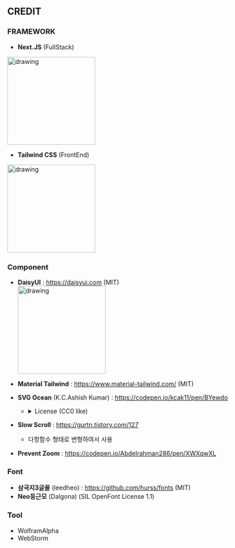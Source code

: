 ## CREDIT
### FRAMEWORK
* **Next.JS** (FullStack)  
<img src="https://upload.wikimedia.org/wikipedia/commons/thumb/8/8e/Nextjs-logo.svg/591px-Nextjs-logo.svg.png" alt="drawing" width="200"/>  


* **Tailwind CSS** (FrontEnd)  
<img src="https://tailwindcss.com/_next/static/media/tailwindcss-logotype-white.944c5d0ef628083bb316f9b3d643385c86bcdb3d.svg" alt="drawing" width="200"/>

### Component
* **DaisyUI** : https://daisyui.com (MIT)  
  <img src="https://daisyui.com/images/daisyui-logo/daisyui-logotype-3600-1024.png" alt="drawing" width="200"/>

* **Material Tailwind** : https://www.material-tailwind.com/ (MIT)

* **SVG Ocean** (K.C.Ashish Kumar) : https://codepen.io/kcak11/pen/BYewdo
  * <details><summary>License (CC0 like)</summary>
     Copyright (c) 2022 by K.C.Ashish Kumar (https://codepen.io/kcak11/pen/BYewdo) Permission is hereby granted, free of charge, to any person obtaining a copy of this software and associated documentation files (the "Software"), to deal in the Software without restriction, including without limitation the rights to use, copy, modify, merge, publish, distribute, sublicense, and/or sell copies of the Software, and to permit persons to whom the Software is furnished to do so, subject to the following conditions: The above copyright notice and this permission notice shall be included in all copies or substantial portions of the Software.  THE SOFTWARE IS PROVIDED "AS IS", WITHOUT WARRANTY OF ANY KIND, EXPRESS OR IMPLIED, INCLUDING BUT NOT LIMITED TO THE WARRANTIES OF MERCHANTABILITY, FITNESS FOR A PARTICULAR PURPOSE AND NONINFRINGEMENT. IN NO EVENT SHALL THE AUTHORS OR COPYRIGHT HOLDERS BE LIABLE FOR ANY CLAIM, DAMAGES OR OTHER LIABILITY, WHETHER IN AN ACTION OF CONTRACT, TORT OR OTHERWISE, ARISING FROM, OUT OF OR IN CONNECTION WITH THE SOFTWARE OR THE USE OR OTHER DEALINGS IN THE SOFTWARE.
  </details>

* **Slow Scroll** : https://gurtn.tistory.com/127
  * 다항함수 형태로 변형하여서 사용
* **Prevent Zoom** : https://codepen.io/Abdelrahman286/pen/XWXqwXL



### Font
* **삼국지3글꼴** (leedheo) : https://github.com/hurss/fonts (MIT)
* **Neo둥근모** (Dalgona) (SIL OpenFont License 1.1)

### Tool
* WolframAlpha
* WebStorm